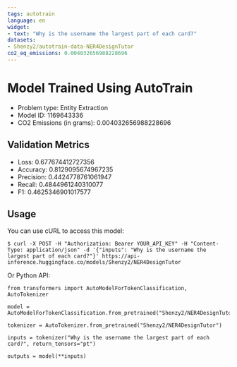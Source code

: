 ```yaml
---
tags: autotrain
language: en
widget:
- text: "Why is the username the largest part of each card?"
datasets:
- Shenzy2/autotrain-data-NER4DesignTutor
co2_eq_emissions: 0.004032656988228696
---
```


# Model Trained Using AutoTrain

- Problem type: Entity Extraction
- Model ID: 1169643336
- CO2 Emissions (in grams): 0.004032656988228696

## Validation Metrics

- Loss: 0.677674412727356
- Accuracy: 0.8129095674967235
- Precision: 0.4424778761061947
- Recall: 0.4844961240310077
- F1: 0.4625346901017577

## Usage

You can use cURL to access this model:

```
$ curl -X POST -H "Authorization: Bearer YOUR_API_KEY" -H "Content-Type: application/json" -d '{"inputs": "Why is the username the largest part of each card?"}' https://api-inference.huggingface.co/models/Shenzy2/NER4DesignTutor
```

Or Python API:

```
from transformers import AutoModelForTokenClassification, AutoTokenizer

model = AutoModelForTokenClassification.from_pretrained("Shenzy2/NER4DesignTutor")

tokenizer = AutoTokenizer.from_pretrained("Shenzy2/NER4DesignTutor")

inputs = tokenizer("Why is the username the largest part of each card?", return_tensors="pt")

outputs = model(**inputs)
```